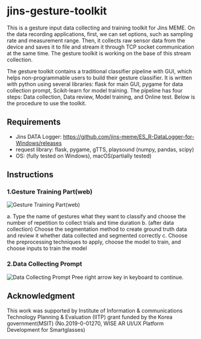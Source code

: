 # jins-gesture-toolkit
This is a gesture input data collecting and training toolkit for Jins MEME. On the data recording applications, first, we can set options, such as sampling rate and measurement range. Then, it collects raw sensor data from the device and saves it to file and stream it through TCP socket communication at the same time. The gesture toolkit is working on the base of this stream collection.

The gesture toolkit contains a traditional classifier pipeline with GUI, which helps non-programmable users to build their gesture classifier. It is written with python using several libraries: flask for main GUI, pygame for data collection prompt, Scikit-learn for model training. The pipeline has four steps: Data collection, Data review, Model training, and Online test. Below is the procedure to use the toolkit.

## Requirements
  - Jins DATA Logger: https://github.com/jins-meme/ES_R-DataLogger-for-Windows/releases 
  - request library: flask, pygame, gTTS, playsound (numpy, pandas, scipy)
  - OS: (fully tested on Windows), macOS(partially tested)

## Instructions

### 1.Gesture Training Part(web)
![Gesture Training Part(web)](https://github.com/sebaram/jins-gesture-toolkit/pic/ocular_mltoolkit_main.JPG)

a.  Type the name of gestures what they want to classify and choose the number of repetition to collect trials and time duration
b. (after data collection) Choose the segmentation method to create ground truth data and review it whether data collected and segmented correctly
c. Choose the preprocessing techniques to apply, choose the model to train, and choose inputs to train the model

### 2.Data Collecting Prompt

![Data Collecting Prompt](https://github.com/sebaram/jins-gesture-toolkit/pic/ocular_mltoolkit_pygame.JPG)
Pree right arrow key in keyboard to continue.



## Acknowledgment
This work was supported by Institute of Information & communications Technology Planning & Evaluation (IITP) grant funded by the Korea government(MSIT) (No.2019-0-01270, WISE AR UI/UX Platform Development for Smartglasses)


